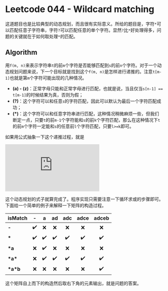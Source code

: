 # Leetcode 044 - Wildcard matching
这道题目也是比较典型的动态规划，而且很有实际意义。所给的题目是，字符`*`可以匹配任意子字符串，字符`?`可以匹配任意的单个字符。显然`?`比`*`好处理得多，问题的关键就在于如何取处理`*`的匹配。

## Algorithm
用`f(m, n)`来表示字符串`t`的前`m`个字符是否能够匹配到`s`的前`n`个字符。对于一个动态规划问题来说，下一个目标就是找到这个`f(m, n)`是怎样进行递推的。注意`t[m-1]`也就是第`m`个字符可能出现的几种情况。

- **(a) - (z)**：正常字母只能和正常字母进行匹配，也就是说，当且仅当`s[n-1] == t[m-1]`的时候结果为真，否则为假；
- **(?)**：这个字符可以和任意`s`的字符匹配，因此可以默认为最后一个字符匹配成功；
- **(*)**：这个字符可以和任意字符串进行匹配，这种情况稍微麻烦一些，但我们断定一点，只要`t`的前`m-1`个字符能和`s`的前`k`个字符匹配，那么在这种情况下`t`的前`m`个字符一定能和`s`的任意前`l`个字符匹配，只要`l>=k`即可。

如果用公式抽象一下这个递推过程，就是

![equation](https://latex.codecogs.com/gif.latex?f%28m%2Cn%29%3D%5Cleft%5C%7B%20%5Cbegin%7Barray%7D%7Bll%7D%20%5Ctext%7Bfalse%7D%26%2C%5Ctext%7Bif%20%7Dt%5Bm-1%5D%5Cneq%20s%5Bn-1%5D%5Ctext%7B%20and%20%7Dt%5Bm-1%5D%5Cneq%5Ctexttt%7B%60%3F%27%7D%5C%5C%20f%28m-1%2Cn-1%29%26%2C%5Ctext%7Bif%20%7Dt%5Bm-1%5D%3Ds%5Bn-1%5D%5Ctext%7B%20or%20%7Dt%5Bm-1%5D%3D%5Ctexttt%7B%60%3F%27%7D%5C%5C%20%5Cbigvee%5Climits_%7Bi%3D0%7D%5E%7Bn%7D%20f%28m-1%2Ci%29%20%26%2C%5Ctext%7Bif%20%7Dt%5Bm-1%5D%3D%5Ctexttt%7B%60*%27%7D%20%5Cend%7Barray%7D%20%5Cright.)

这个动态规划的式子就算完成了。程序实现只需要注意一下循环求或的步骤即可。下面给一个简单的例子来解释一下矩阵的构造过程。

|isMatch|-|a|ad|adc|adce|adceb|
| :--- | :---: | :---: | :---: | :---: | :---: | :---: |
|**-**|:heavy_check_mark:|:x:|:x:|:x:|:x:|:x:|
|**\***|:heavy_check_mark:|:heavy_check_mark:|:heavy_check_mark:|:heavy_check_mark:|:heavy_check_mark:|:heavy_check_mark:|
|**\*a**|:x:|:heavy_check_mark:|:x:|:x:|:x:|:x:|
|**\*a\***|:x:|:heavy_check_mark:|:heavy_check_mark:|:heavy_check_mark:|:heavy_check_mark:|:heavy_check_mark:|
|**\*a*b**|:x:|:x:|:x:|:x:|:x:|:heavy_check_mark:|

这个矩阵自上而下的构造然后取右下角的元素输出，就是问题的答案。
